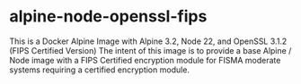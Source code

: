 # alpine-node-openssl-fips
This is a Docker Alpine Image with Alpine 3.2, Node 22, and OpenSSL 3.1.2 (FIPS Certified Version)
The intent of this image is to provide a base Alpine / Node image with a FIPS Certified encryption module for FISMA moderate systems requiring a certified encryption module.

